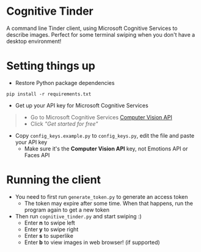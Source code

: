 # Cognitive Tinder
A command line Tinder client, using Microsoft Cognitive Services to describe images. Perfect for some terminal swiping when you don't have a desktop environment!

# Setting things up
- Restore Python package dependencies
```
pip install -r requirements.txt
```

- Get up your API key for Microsoft Cognitive Services
> - Go to Microsoft Cognitive Services [Computer Vision API](https://www.microsoft.com/cognitive-services/en-us/computer-vision-api)
> - Click *"Get started for free"*
- Copy `config_keys.example.py` to `config_keys.py`, edit the file and paste your API key
  - Make sure it's the **Computer Vision API** key, not Emotions API or Faces API

# Running the client
- You need to first run `generate_token.py` to generate an access token
  - The token may expire after some time. When that happens, run the program again to get a new token
- Then run `cognitive_tinder.py` and start swiping :)
  - Enter **n** to swipe left
  - Enter **y** to swipe right
  - Enter **s** to superlike
  - Enter **b** to view images in web browser! (if supported)
